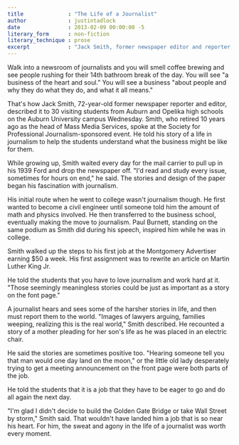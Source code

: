 ```yaml
---
title              : "The Life of a Journalist"
author             : justintadlock
date               : 2013-02-09 00:00:00 -5
literary_form      : non-fiction
literary_technique : prose
excerpt            : "Jack Smith, former newspaper editor and reporter, tells prospective high school students what working in journalism was like for him."
---
```


Walk into a newsroom of journalists and you will smell coffee brewing and see people rushing for their 14th bathroom break of the day. You will see "a business of the heart and soul." You will see a business "about people and why they do what they do, and what it all means."

That's how Jack Smith, 72-year-old former newspaper reporter and editor, described it to 30 visiting students from Auburn and Opelika high schools on the Auburn University campus Wednesday. Smith, who retired 10 years ago as the head of Mass Media Services, spoke at the Society for Professional Journalism-sponsored event. He told his story of a life in journalism to help the students understand what the business might be like for them.

While growing up, Smith waited every day for the mail carrier to pull up in his 1939 Ford and drop the newspaper off. "I'd read and study every issue, sometimes for hours on end," he said. The stories and design of the paper began his fascination with journalism.

His initial route when he went to college wasn't journalism though. He first wanted to become a civil engineer until someone told him the amount of math and physics involved. He then transferred to the business school, eventually making the move to journalism. Paul Burnett, standing on the same podium as Smith did during his speech, inspired him while he was in college.

Smith walked up the steps to his first job at the Montgomery Advertiser earning $50 a week. His first assignment was to rewrite an article on Martin Luther King Jr.

He told the students that you have to love journalism and work hard at it. "Those seemingly meaningless stories could be just as important as a story on the font page."

A journalist hears and sees some of the harsher stories in life, and then must report them to the world. "Images of lawyers arguing, families weeping, realizing this is the real world," Smith described. He recounted a story of a mother pleading for her son's life as he was placed in an electric chair.

He said the stories are sometimes positive too. "Hearing someone tell you that man would one day land on the moon," or the little old lady desperately trying to get a meeting announcement on the front page were both parts of the job.

He told the students that it is a job that they have to be eager to go and do all again the next day.

"I'm glad I didn't decide to build the Golden Gate Bridge or take Wall Street by storm," Smith said. That wouldn't have landed him a job that is so near his heart. For him, the sweat and agony in the life of a journalist was worth every moment.
